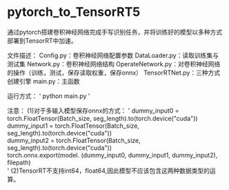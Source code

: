 # pytorch_to_TensorRT5
通过pytorch搭建卷积神经网络完成手写识别任务，并将训练好的模型以多种方式部署到TensorRT中加速。

文件描述：
Config.py：卷积神经网络配置参数
DataLoader.py：读取训练集与测试集
Network.py：卷积神经网络结构
OperateNetwork.py：对卷积神经网络的操作（训练，测试，保存读取权重，保存onnx）
TensorRTNet.py：三种方式创建引擎
main.py：主函数

运行方式：
'
python main.py
'

注意：
(1)对于多输入模型保存onnx的方式：
'
dummy_input0 = torch.FloatTensor(Batch_size, seg_length).to(torch.device("cuda"))  
dummy_input1 = torch.FloatTensor(Batch_size, seg_length).to(torch.device("cuda"))  
dummy_input2 = torch.FloatTensor(Batch_size, seg_length).to(torch.device("cuda"))  
torch.onnx.export(model. (dummy_input0, dummy_input1, dummy_input2), filepath)  
'
(2)TensorRT不支持int64，float64,因此模型不应该包含这两种数据类型的运算。
